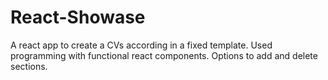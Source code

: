 # React-Showase
A react app to create a CVs according in a fixed template.
Used programming with functional react components.
Options to add and delete sections.
